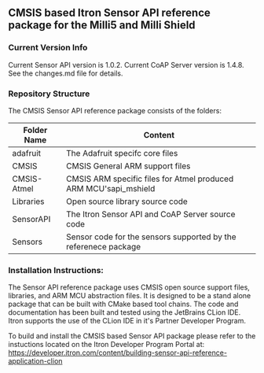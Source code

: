 ## CMSIS based Itron Sensor API reference package for the Milli5 and Milli Shield

### Current Version Info
Current Sensor API version is 1.0.2.
Current CoAP Server version is 1.4.8.
See the changes.md file for details.

### Repository Structure
The CMSIS Sensor API reference package consists of the folders:

Folder Name | Content
----------- | -----------
adafruit | The Adafruit specifc core files
CMSIS | CMSIS General ARM support files
CMSIS-Atmel | CMSIS ARM specific files for Atmel produced ARM MCU'sapi_mshield
Libraries | Open source library source code
SensorAPI | The Itron Sensor API and CoAP Server source code
Sensors | Sensor code for the sensors supported by the referenece package

### Installation Instructions:
The Sensor API reference package uses CMSIS open source support files, libraries, and ARM MCU abstraction files.
It is designed to be a stand alone package that can be built with CMake based tool chains.
The code and documentation has been built and tested using the JetBrains CLion IDE.
Itron supports the use of the CLion IDE in it's Partner Developer Program.

To build and install the CMSIS based Sensor API package please refer to the instuctions located
on the Itron Developer Program Portal at: https://developer.itron.com/content/building-sensor-api-reference-application-clion
